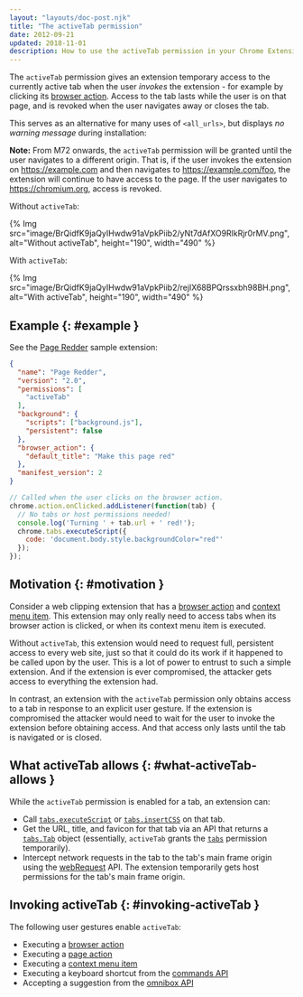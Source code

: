 ```yaml
---
layout: "layouts/doc-post.njk"
title: "The activeTab permission"
date: 2012-09-21
updated: 2018-11-01
description: How to use the activeTab permission in your Chrome Extension.
---
```


The `activeTab` permission gives an extension temporary access to the currently active tab when the
user _invokes_ the extension - for example by clicking its [browser action][1]. Access to the tab
lasts while the user is on that page, and is revoked when the user navigates away or closes the tab.

This serves as an alternative for many uses of `<all_urls>`, but displays _no warning message_
during installation:

**Note:** From M72 onwards, the `activeTab` permission will be granted until the user navigates to a
different origin. That is, if the user invokes the extension on https://example.com and then
navigates to https://example.com/foo, the extension will continue to have access to the page. If the
user navigates to https://chromium.org, access is revoked.

Without `activeTab`:

{% Img src="image/BrQidfK9jaQyIHwdw91aVpkPiib2/yNt7dAfXO9RlkRjr0rMV.png",
       alt="Without activeTab", height="190", width="490" %}

With `activeTab`:

{% Img src="image/BrQidfK9jaQyIHwdw91aVpkPiib2/rejIX68BPQrssxbh98BH.png",
       alt="With activeTab", height="190", width="490" %}

## Example {: #example }

See the [Page Redder][2] sample extension:

```json
{
  "name": "Page Redder",
  "version": "2.0",
  "permissions": [
    "activeTab"
  ],
  "background": {
    "scripts": ["background.js"],
    "persistent": false
  },
  "browser_action": {
    "default_title": "Make this page red"
  },
  "manifest_version": 2
}
```

```js
// Called when the user clicks on the browser action.
chrome.action.onClicked.addListener(function(tab) {
  // No tabs or host permissions needed!
  console.log('Turning ' + tab.url + ' red!');
  chrome.tabs.executeScript({
    code: 'document.body.style.backgroundColor="red"'
  });
});
```

## Motivation {: #motivation }

Consider a web clipping extension that has a [browser action][3] and [context menu item][4]. This
extension may only really need to access tabs when its browser action is clicked, or when its
context menu item is executed.

Without `activeTab`, this extension would need to request full, persistent access to every web site,
just so that it could do its work if it happened to be called upon by the user. This is a lot of
power to entrust to such a simple extension. And if the extension is ever compromised, the attacker
gets access to everything the extension had.

In contrast, an extension with the `activeTab` permission only obtains access to a tab in response
to an explicit user gesture. If the extension is compromised the attacker would need to wait for the
user to invoke the extension before obtaining access. And that access only lasts until the tab is
navigated or is closed.

## What activeTab allows {: #what-activeTab-allows }

While the `activeTab` permission is enabled for a tab, an extension can:

- Call [`tabs.executeScript`][5] or [`tabs.insertCSS`][6] on that tab.
- Get the URL, title, and favicon for that tab via an API that returns a [`tabs.Tab`][7] object
  (essentially, `activeTab` grants the [`tabs`][8] permission temporarily).
- Intercept network requests in the tab to the tab's main frame origin using the [webRequest][9]
  API. The extension temporarily gets host permissions for the tab's main frame origin.

## Invoking activeTab {: #invoking-activeTab }

The following user gestures enable `activeTab`:

- Executing a [browser action][10]
- Executing a [page action][11]
- Executing a [context menu item][12]
- Executing a keyboard shortcut from the [commands API][13]
- Accepting a suggestion from the [omnibox API][14]

[1]: /docs/extensions/reference/action/
[2]: /docs/extensions/mv3/samples#page-redder
[3]: /docs/extensions/reference/action/
[4]: /docs/extensions/reference/contextMenus
[5]: /docs/extensions/reference/tabs#method-executeScript
[6]: /docs/extensions/reference/tabs#method-insertCSS
[7]: /docs/extensions/reference/tabs#type-Tab
[8]: /docs/extensions/reference/tabs#manifest
[9]: /docs/extensions/reference/webRequest
[10]: /docs/extensions/reference/action/
[11]: /docs/extensions/reference/pageAction
[12]: /docs/extensions/reference/contextMenus
[13]: /docs/extensions/reference/commands
[14]: /docs/extensions/reference/omnibox
